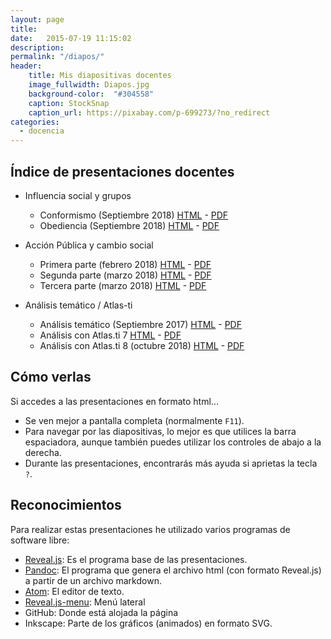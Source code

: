 ```yaml
---
layout: page
title:  
date:   2015-07-19 11:15:02
description:
permalink: "/diapos/"
header:
    title: Mis diapositivas docentes
    image_fullwidth: Diapos.jpg
    background-color:  "#304558"
    caption: StockSnap
    caption_url: https://pixabay.com/p-699273/?no_redirect
categories:
  - docencia
---
```



## Índice de presentaciones docentes

- Influencia social y grupos
     - Conformismo (Septiembre 2018) [HTML](http://jmunoz298.github.io/Presentaciones/Conformismo.html) - [PDF](http://jmunoz298.github.io/Presentaciones/Conformismo.pdf)
     - Obediencia (Septiembre 2018) [HTML](http://jmunoz298.github.io/Presentaciones/Obediencia.html) - [PDF](http://jmunoz298.github.io/Presentaciones/Obediencia.pdf)
- Acción Pública y cambio social
    - Primera parte (febrero 2018) [HTML](http://jmunoz298.github.io/Presentaciones/APCS-1.html) - [PDF](http://jmunoz298.github.io/Presentaciones/APCS-1.pdf)
    - Segunda parte (marzo 2018) [HTML](http://jmunoz298.github.io/Presentaciones/APCS-2.html) - [PDF](http://jmunoz298.github.io/Presentaciones/APCS-2.pdf)
    - Tercera parte (marzo 2018) [HTML](http://jmunoz298.github.io/Presentaciones/APCS-3.html) - [PDF](http://jmunoz298.github.io/Presentaciones/APCS-3.pdf)


- Análisis temático / Atlas-ti
    - Análisis temático (Septiembre 2017) [HTML](http://jmunoz298.github.io/Presentaciones/AnalisisTematico.html) - [PDF](http://jmunoz298.github.io/Presentaciones/AnalisisTematico.pdf)
    - Análisis con Atlas.ti 7 [HTML](http://jmunoz298.github.io/Presentaciones/AT-Atlas.ti.html) - [PDF](http://jmunoz298.github.io/Presentaciones/AT-Atlas.ti.pdf)
    - Análisis con Atlas.ti 8 (octubre 2018)  [HTML](http://jmunoz298.github.io/Presentaciones/AT-Atlas.ti-8.html) - [PDF](http://jmunoz298.github.io/Presentaciones/AT-Atlas.ti-8.pdf)

## Cómo verlas
Si accedes a las presentaciones en formato html...

- Se ven mejor a pantalla completa (normalmente `F11`).
- Para navegar por las diapositivas, lo mejor es que utilices la barra espaciadora, aunque también puedes utilizar los controles de abajo a la derecha.
- Durante las presentaciones, encontrarás más ayuda si aprietas la tecla `?`.


## Reconocimientos
Para realizar estas presentaciones he utilizado varios programas de software libre:


- [Reveal.js](http://lab.hakim.se/reveal-js/#/): Es el programa base de las presentaciones.
- [Pandoc](http://pandoc.org/): El programa que genera el archivo html (con formato Reveal.js) a partir de un archivo markdown.
- [Atom](https://atom.io/): El editor de texto.
- [Reveal.js-menu](https://github.com/denehyg/reveal.js-menu): Menú lateral
- GitHub: Donde está alojada la página
- Inkscape: Parte de los gráficos (animados) en formato SVG.
